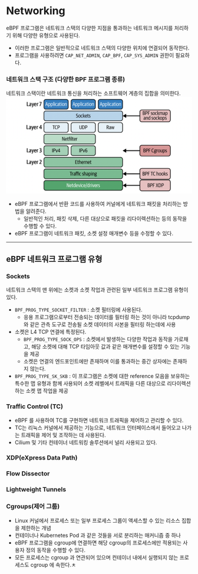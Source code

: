 # Networking

eBPF 프로그램은 네트워크 스택의 다양한 지점을 통과하는 네트워크 메시지를 처리하기 위해 다양한 유형으로 사용된다.
- 이러한 프로그램은 일반적으로 네트워크 스택의 다양한 위치에 연결되어 동작한다.
- 프로그램을 사용하려면 `CAP_NET_ADMIN`, `CAP_BPF`, `CAP_SYS_ADMIN` 권한이 필요하다.


### 네트워크 스택 구조 (다양한 BPF 프로그램 종류)
네트워크 스택이란 네트워크 통신을 처리하는 소프트웨어 계층의 집합을 의미한다.
![network stack.png](img%2Fnetwork%20stack.png)


- eBPF 프로그램에서 반환 코드를 사용하여 커널에게 네트워크 패킷을 처리하는 방법을 알려준다.
  - 일반적인 처리, 패킷 삭제, 다른 대상으로 패킷을 리다이렉션하는 등의 동작을 수행할 수 있다.
- eBPF 프로그램이 네트워크 패킷, 소켓 설정 매개변수 등을 수정할 수 있다.

---

## eBPF 네트워크 프로그램 유형 

### Sockets
네트워크 스택의 맨 위에는 소켓과 소켓 작업과 관련된 일부 네트워크 프로그램 유형이 있다.

- `BPF_PROG_TYPE_SOCKET_FILTER` : 소켓 필터링에 사용된다.
  - 응용 프로그램으로부터 전송되는 데이터를 필터링 하는 것이 아니라 tcpdump 와 같은 관측 도구로 전송될 소켓 데이터의 사본을 필터링 하는데에 사용
- 소켓은 L4 TCP 연결에 특정된다.
  - `BPF_PROG_TYPE_SOCK_OPS` : 소켓에서 발생하는 다양한 작업과 동작을 가로채고, 해당 소켓에 대해 TCP 타임아웃 값과 같은 매개변수를 설정할 수 있는 기능을 제공
  - 소켓은 연결의 엔드포인트에만 존재하며 이를 통과하는 중간 상자에는 존재하지 않는다.
- `BPF_PROG_TYPE_SK_SKB` : 이 프로그램은 소켓에 대한 reference 모음을 보유하는 특수한 맵 유형과 함께 사용되어 소켓 레벨에서 트래픽을 다른 대상으로 리다이렉션 하는 소켓 맵 작업을 제공

### Traffic Control (TC)
- eBPF 를 사용하여 TC를 구현하면 네트워크 트래픽을 제어하고 관리할 수 있다.
- TC는 리눅스 커널에서 제공하는 기능으로, 네트워크 인터페이스에서 들어오고 나가는 트래픽을 제어 및 조작하는 데 사용된다.
- Cilium 및 기타 컨테이너 네트워킹 솔루션에서 널리 사용되고 있다.


### XDP(eXpress Data Path)


### Flow Dissector

### Lightweight Tunnels

### Cgroups(제어 그룹)
- Linux 커널에서 프로세스 또는 일부 프로세스 그룹이 액세스할 수 있는 리소스 집합을 제한하는 개념
- 컨테이너나 Kubernetes Pod 과 같은 것들을 서로 분리하는 매커니즘 중 하나
- eBPF 프로그램을 cgroup에 연결하면 해당 cgroup의 프로세스에만 적용되는 사용자 정의 동작을 수행할 수 있다.
- 모든 프로세스는 cgroup 과 연관되어 있으며 컨테이너 내에서 실행되지 않는 프로세스도 cgroup 에 속한다.ㅊ